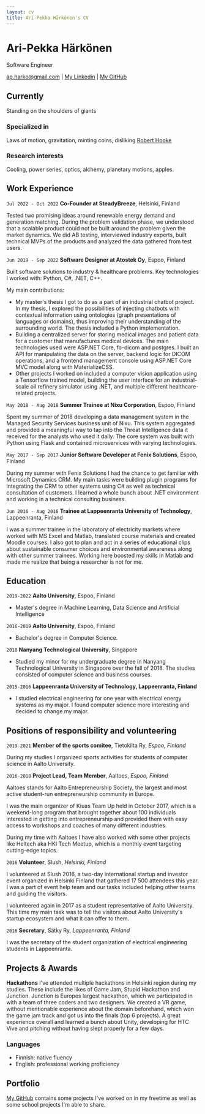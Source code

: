 ```yaml
---
layout: cv
title: Ari-Pekka Härkönen's CV
---
```

# Ari-Pekka Härkönen
Software Engineer

<div id="webaddress">
<a href="ap.harko@gmail.com">ap.harko@gmail.com</a>
| <a href="https://www.linkedin.com/in/apharkonen/">My Linkedin</a>
| <a href="https://github.com/apoxnen ">My GitHub</a>
</div>


## Currently

Standing on the shoulders of giants

### Specialized in

Laws of motion, gravitation, minting coins, disliking [Robert Hooke](http://en.wikipedia.org/wiki/Robert_Hooke)


### Research interests

Cooling, power series, optics, alchemy, planetary motions, apples.

## Work Experience

`Jul 2022 - Oct 2022`
__Co-Founder at SteadyBreeze__, Helsinki, Finland

Tested two promising ideas around renewable energy demand and generation matching. During the problem validation phase, we understood that a scalable product could not be built around the problem given the market dynamics. We did AB testing, interviewed industry experts, built technical MVPs of the products and analyzed the data gathered from test users.

`Jun 2019 - Sep 2022`
__Software Designer at Atostek Oy__, Espoo, Finland

Built software solutions to industry & healthcare problems. Key technologies I worked with: Python, C#, .NET, C++.

My main contributions: 
- My master's thesis I got to do as a part of an industrial chatbot project. In my thesis, I explored the possibilities of injecting chatbots with contextual information using ontologies (graph presentations of languages or domains), thus improving their understanding of the surrounding world. The thesis included a Python implementation.
- Building a centralized server for storing medical images and patient data for a customer that manufactures medical devices. The main technologies used were ASP.NET Core, fo-dicom and postgres. I built an API for manipulating the data on the server, backend logic for DICOM operations, and a frontend management console using ASP.NET Core MVC model along with MaterializeCSS.
- Other projects I worked on included a computer vision application using a Tensorflow trained model, building the user interface for an industrial-scale oil refinery simulator using .NET, and multiple different healthcare-related projects.

`May 2018 - Aug 2018`
__Summer Trainee at Nixu Corporation__, Espoo, Finland

Spent my summer of 2018 developing a data management system in the Managed Security Services business unit of Nixu. This system aggregated and provided a meaningful way to tap into the Threat Intelligence data it received for the analysts who used it daily. The core system was built with Python using Flask and contained microservices with varying technologies.

`May 2017 - Sep 2017`
__Junior Software Developer at Fenix Solutions__, Espoo, Finland

During my summer with Fenix Solutions I had the chance to get familiar with Microsoft Dynamics CRM. My main tasks were building plugin programs for integrating the CRM to other systems using C# as well as technical consultation of customers. I learned a whole bunch about .NET environment and working in a technical consulting business.

`Jun 2016 - Aug 2016`
__Trainee at Lappeenranta University of Technology__, Lappeenranta, Finland

I was a summer trainee in the laboratory of electricity markets where worked with MS Excel and Matlab, translated course materials and created Moodle courses. I also got to plan and act in a series of educational clips about sustainable consumer choices and environmental awareness along with other summer trainees. Working here boosted my skills in Matlab and made me realize that being a researcher is not for me.


## Education

`2019-2022`
__Aalto University__, Espoo, Finland

- Master's degree in Machine Learning, Data Science and Artificial Intelligence

`2016-2019`
__Aalto University__, Espoo, Finland

- Bachelor's degree in Computer Science.

`2018`
__Nanyang Technological University__, Singapore

- Studied my minor for my undergraduate degree in Nanyang Technological University in Singapore over the fall of 2018. The studies consisted of computer science and business courses.


`2015-2016`
__Lappeenranta University of Technology, Lappeenranta, Finland__

- I studied electrical engineering for one year with electrical energy systems as my major. I found computer science more interesting and decided to change my major.


## Positions of responsibility and volunteering

`2019-2021`
__Member of the sports comitee__, Tietokilta Ry, *Espoo, Finland*

During my studies I organized sports activities for students of computer science in Aalto University.

`2016-2018`
__Project Lead, Team Member__, Aaltoes, *Espoo, Finland*

Aaltoes stands for Aalto Entrepreneurship Society, the largest and most active student-run entrepreneurship community in Europe.

I was the main organizer of Kiuas Team Up held in October 2017, which is a weekend-long program that brought together about 100 individuals interested in getting into entrepreneurship and provided them with easy access to workshops and coaches of many different industries.

During my time with Aaltoes I have also worked with some other projects like Heltech aka HKI Tech Meetup, which is a monthly event targeting cutting-edge topics.

`2016`
__Volunteer__, Slush, *Helsinki, Finland*

I volunteered at Slush 2016, a two-day international startup and investor event organized in Helsinki Finland that gathered 17 500 attendees this year. I was a part of event help team and our tasks included helping other teams and guiding the visitors. 

I volunteered again in 2017 as a student representative of Aalto University. This time my main task was to tell the visitors about Aalto University's startup ecosystem and what it can offer to them.

`2016`
__Secretary__, Sätky Ry, *Lappeenranta, Finland*

I was the secretary of the student organization of electrical engineering students in Lappeenranta.

## Projects & Awards

__Hackathons__
I've attended multiple hackathons in Helsinki region during my studies. These include the likes of Game Jam, Stupid Hackathon and Junction. 
Junction is Europes largest hackathon, which we participated in with a team of three coders and two designers. We created a VR game, without mentionable experience about the domain beforehand, which won the game jam track and got us into the finals (top 6 projects). A great experience overall and learned a bunch about Unity, developing for HTC Vive and pitching without having slept properly for a few days.


### Languages

- Finnish: native fluency
- English: professional working proficiency

## Portfolio
<a href="https://github.com/apoxnen ">My GitHub</a> contains some projects I've worked on in my freetime as well as some school projects I'm able to share.

<!-- ### Footer

Last updated: November 2022 -->


